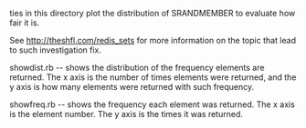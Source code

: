 ties in this directory plot the distribution of SRANDMEMBER to evaluate how fair it is.

See http://theshfl.com/redis_sets for more information on the topic that lead to such investigation fix.

showdist.rb -- shows the distribution of the frequency elements are returned. The x axis is the number of times elements were returned, and the y axis is how many elements were returned with such frequency.

showfreq.rb -- shows the frequency each element was returned. The x axis is the element number. The y axis is the times it was returned.
